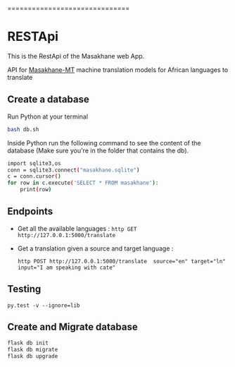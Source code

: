 ==============================

# RESTApi 
This is the RestApi of the Masakhane web App.

API for [Masakhane-MT](https://github.com/masakhane-io/masakhane-mt) machine translation models for African languages to translate

## Create a database

Run Python at your terminal

```sh
bash db.sh
```

Inside Python run the following command to see the content of the database (Make sure you're in the folder that contains the db).

```sh
import sqlite3,os
conn = sqlite3.connect("masakhane.sqlite")
c = conn.cursor()
for row in c.execute('SELECT * FROM masakhane'):
    print(row)
```

## Endpoints 

- Get all the available languages : `http GET http://127.0.0.1:5000/translate`
- Get a translation given a source and target language : 

    ```http POST http://127.0.0.1:5000/translate  source="en" target="ln" input="I am speaking with cate"```
    
    
 ## Testing 

`py.test -v --ignore=lib`

## Create and Migrate database
```bash
flask db init
flask db migrate
flask db upgrade 
```